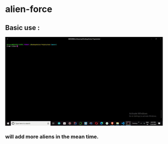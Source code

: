 # alien-force

## Basic use : 

![demonstration](demonstration_new.gif)

### will add more aliens in the mean time.
